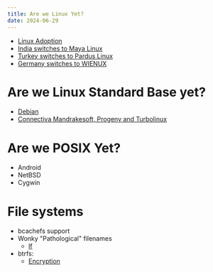 ```yaml
---
title: Are we Linux Yet?
date: 2024-06-29
---
```


- [Linux Adoption](https://en.wikipedia.org/wiki/Linux_adoption)
- [India switches to Maya Linux](https://news.itsfoss.com/indian-govt-linux-windows/)
- [Turkey switches to Pardus Linux](https://fosspost.org/turkish-municipality-migration-pardus-linux-opensource/)
- [Germany switches to WIENUX](https://arstechnica.com/information-technology/2024/04/german-state-gov-ditching-windows-for-linux-30k-workers-migrating/)

# Are we Linux Standard Base yet?
- [Debian](https://www.debian.org/News/1998/19980826e)
- [Connectiva Mandrakesoft, Progeny and Turbolinux](https://linux.slashdot.org/story/23/08/12/1835204/should-there-be-an-official-version-of-linux?sdsrc=popbyskid)

# Are we POSIX Yet?
- Android
- NetBSD
- Cygwin

# File systems
- bcachefs support
- Wonky "Pathological" filenames
	- [lf](https://github.com/gokcehan/lf/issues/1114)
- btrfs:
	- [Encryption](https://lwn.net/Articles/700487/)
